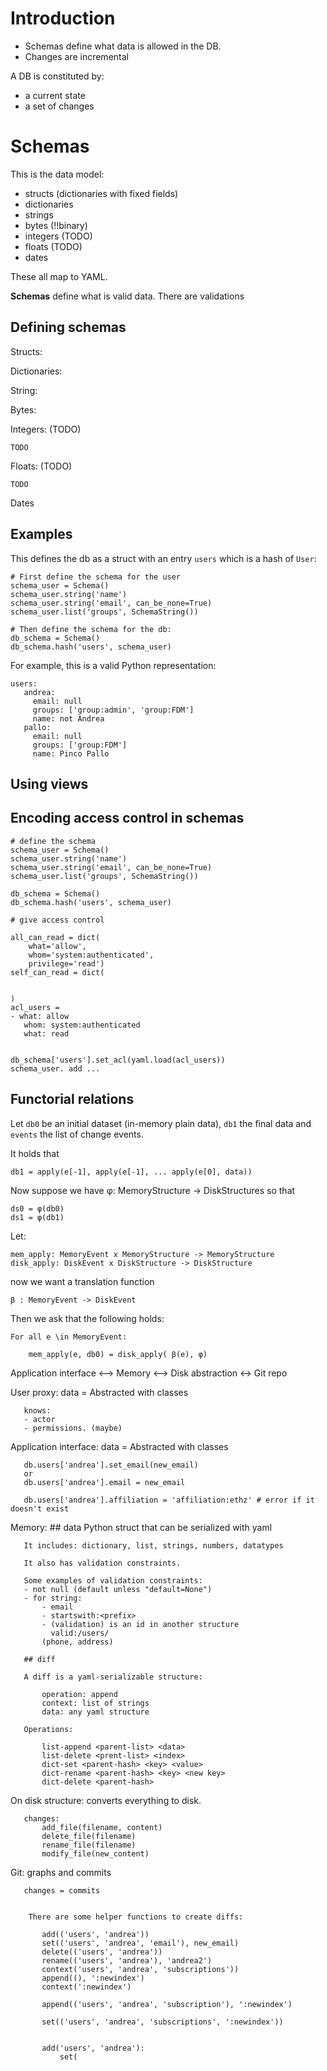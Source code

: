 # Introduction


* Schemas define what data is allowed in the DB.
* Changes are incremental


A DB is constituted by:
- a current state
- a set of changes


# Schemas

This is the data model:

- structs (dictionaries with fixed fields)
- dictionaries
- strings
- bytes (!!binary)
- integers (TODO)
- floats (TODO)
- dates

These all map to YAML.


**Schemas** define what is valid data. There are validations

## Defining schemas


Structs:

Dictionaries:

String:

Bytes:

Integers: (TODO)

    TODO

Floats: (TODO)

    TODO

Dates

## Examples

This defines the db as a struct with an entry `users` which is a hash
of `User`:

    # First define the schema for the user
    schema_user = Schema()
    schema_user.string('name')
    schema_user.string('email', can_be_none=True)
    schema_user.list('groups', SchemaString())

    # Then define the schema for the db:
    db_schema = Schema()
    db_schema.hash('users', schema_user)

For example, this is a valid Python representation:

    users:
       andrea:
         email: null
         groups: ['group:admin', 'group:FDM']
         name: not Andrea
       pallo:
         email: null
         groups: ['group:FDM']
         name: Pinco Pallo

## Using views

## Encoding access control in schemas

    # define the schema
    schema_user = Schema()
    schema_user.string('name')
    schema_user.string('email', can_be_none=True)
    schema_user.list('groups', SchemaString())

    db_schema = Schema()
    db_schema.hash('users', schema_user)

    # give access control

    all_can_read = dict(
        what='allow',
        whom='system:authenticated',
        privilege='read')
    self_can_read = dict(


    )
    acl_users =
    - what: allow
       whom: system:authenticated
       what: read


    db_schema['users'].set_acl(yaml.load(acl_users))
    schema_user. add ...

## Functorial relations

Let `db0` be an initial dataset (in-memory plain data), `db1` the final data
and `events` the list of change events.

It holds that

    db1 = apply(e[-1], apply(e[-1], ... apply(e[0], data))

Now suppose we have φ: MemoryStructure -> DiskStructures
so that

    ds0 = φ(db0)
    ds1 = φ(db1)


Let:

    mem_apply: MemoryEvent x MemoryStructure -> MemoryStructure
    disk_apply: DiskEvent x DiskStructure -> DiskStructure

now we want a translation function

    β : MemoryEvent -> DiskEvent

Then we ask that the following holds:

    For all e \in MemoryEvent:

        mem_apply(e, db0) = disk_apply( β(e), φ)





Application interface  <--> Memory <--> Disk abstraction <-> Git repo

   User proxy:
       data = Abstracted with classes

       knows:
       - actor
       - permissions. (maybe)

   Application interface:
       data = Abstracted with classes

       db.users['andrea'].set_email(new_email)
       or
       db.users['andrea'].email = new_email

       db.users['andrea'].affiliation = 'affiliation:ethz' # error if it doesn't exist


   Memory:
       ## data
       Python struct that can be serialized with yaml

       It includes: dictionary, list, strings, numbers, datatypes

       It also has validation constraints.

       Some examples of validation constraints:
       - not null (default unless "default=None")
       - for string:
           - email
           - startswith:<prefix>
           - (validation) is an id in another structure
             valid:/users/
           (phone, address)

       ## diff

       A diff is a yaml-serializable structure:

           operation: append
           context: list of strings
           data: any yaml structure

       Operations:

           list-append <parent-list> <data>
           list-delete <prent-list> <index>
           dict-set <parent-hash> <key> <value>
           dict-rename <parent-hash> <key> <new key>
           dict-delete <parent-hash>


   On disk structure: converts everything to disk.

       changes:
           add_file(filename, content)
           delete_file(filename)
           rename_file(filename)
           modify_file(new_content)

   Git: graphs and commits

       changes = commits


        There are some helper functions to create diffs:

           add(('users', 'andrea'))
           set(('users', 'andrea', 'email'), new_email)
           delete(('users', 'andrea'))
           rename(('users', 'andrea'), 'andrea2')
           context('users', 'andrea', 'subscriptions'))
           append((), ':newindex')
           context(':newindex')

           append(('users', 'andrea', 'subscription'), ':newindex')

           set(('users', 'andrea', 'subscriptions', ':newindex'))


           add('users', 'andrea'):
               set(
